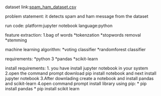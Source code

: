 dataset link:[spam_ham_dataset.csv](https://github.com/Abisheak2783/Smarter-ai/files/13226619/spam_ham_dataset.csv)

problem statement: it detects spam and ham message from the dataset

run code: platform:jupyter notebook language:python

feature extraction: 1.bag of words *tokenzation *stopwords removal *stemming

machine learning algorithm: *voting classifier *randomforest classifier

requirements: *python 3 *pandas *scikit-learn

install requirements: 1. you have install jupyter notebook in your system 2.open the command prompt download pip install notebook and next install jupyter notebook 3.After downlading create a notebook and install pandas and scikit-learn 4.open command prompt install library using pip: * pip install pandas * pip install scikit learn


